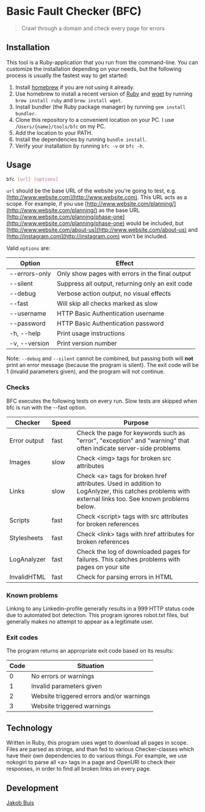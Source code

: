 # Basic Fault Checker (BFC)
> Crawl through a domain and check every page for errors

## Installation
This tool is a Ruby-application that you run from the command-line. You can
customize the installation depending on your needs, but the following process
is usually the fastest way to get started:

1. Install [homebrew](https://brew.sh/) if you are not using it already.
1. Use homebrew to install a recent version of [Ruby](https://www.ruby-lang.org/en/)
and [wget](https://www.gnu.org/software/wget/) by running `brew install ruby`
and `brew install wget`.
1. Install bundler (the Ruby package manager) by running `gem install bundler`.
1. Clone this repository to a convenient location on your PC. I use
`/Users/{name}/tools/bfc` on my PC.
1. Add the location to your PATH.
1. Install the dependencies by running `bundle install`.
1. Verify your installation by running `bfc -v` or `bfc -h`.
## Usage
```bash
bfc [url] [options]
```

`url` should be the base URL of the website you're going to test, e.g. [http://www.website.com](http://www.website.com). This URL acts as a scope. For
example, if you use [http://www.website.com/planning/](http://www.website.com/planning/) as the base URL
[http://www.website.com/planning/phase-one](http://www.website.com/planning/phase-one) would be included, but
[http://www.website.com/about-us](http://www.website.com/about-us) and [http://instagram.com](http://instagram.com) won't
be included.

Valid `options` are:

| Option | Effect |
| ------ | ------ |
| --errors-only | Only show pages with errors in the final output |
| --silent | Suppress all output, returning only an exit code |
| --debug | Verbose action output, no visual effects |
| --fast | Will skip all checks marked as slow |
| --username | HTTP Basic Authentication username |
| --password | HTTP Basic Authentication password |
| -h, --help | Print usage instructions |
| -v, --version | Print version number |

Note: `--debug` and `--silent` cannot be combined, but passing both will **not**
print an error message (because the program is silent). The exit code will be 1
(invalid parameters given), and the program will not continue.

### Checks
BFC executes the following tests on every run. Slow tests are skipped when bfc
is run with the --fast option.

| Checker | Speed | Purpose |
| ------- | ----- | ------- |
| Error output | fast | Check the page for keywords such as "error", "exception" and "warning" that often indicate server-side problems  |
| Images | slow | Check \<img\> tags for broken src attributes |
| Links | slow | Check \<a\> tags for broken href attributes. Used in addition to LogAnlyzer, this catches problems with external links too. See known problems below. |
| Scripts | fast | Check \<script\> tags with src attributes for broken references  |
| Stylesheets | fast | Check \<link\> tags with href attributes for broken references  |
| LogAnalyzer | fast | Check the log of downloaded pages for failures. This catches problems with pages on your site  |
| InvalidHTML | fast | Check for parsing errors in HTML |

### Known problems
Linking to any Linkedin-profile generally results in a 999 HTTP status code
due to automated bot detection. This program ignores robot.txt files, but generally
makes no attempt to appear as a legitimate user.

### Exit codes
The program returns an appropriate exit code based on its results:

| Code | Situation |
| ---- | --------- |
|    0 | No errors or warnings |
|    1 | Invalid parameters given |
|    2 | Website triggered errors and/or warnings |
|    3 | Website triggered warnings |

## Technology
Written in Ruby, this program uses wget to download all pages in scope. Files are
parsed as strings, and than fed to various Checker-classes which have their own
dependencies to do various things. For example, we use nokogiri to parse all \<a\>
tags in a page and OpenURI to check their responses, in order to find all broken
links on every page.

## Development
[Jakob Buis](http://www.jakobbuis.nl)
